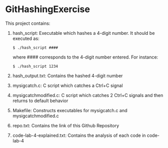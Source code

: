 # GitHashingExercise

This project contains:

1. hash_script: Executable which hashes a 4-digit number. It should be executed as:

    ```$ ./hash_script ####```
    
    where #### corresponds to the 4-digit number entered. For instance:

    ```$ ./hash_script 1234``` 

2. hash_output.txt: Contains the hashed 4-digit number

3. mysigcatch.c: C script which catches a Ctrl+C signal

4. mysigcatchmodified.c: C script which catches 2 Ctrl+C signals and then returns to default behavior

5. Makefile: Constructs executables for mysigcatch.c and mysigcatchmodified.c

6. repo.txt: Contains the link of this Github Repository

7. code-lab-4-explained.txt: Contains the analysis of each code in code-lab-4

